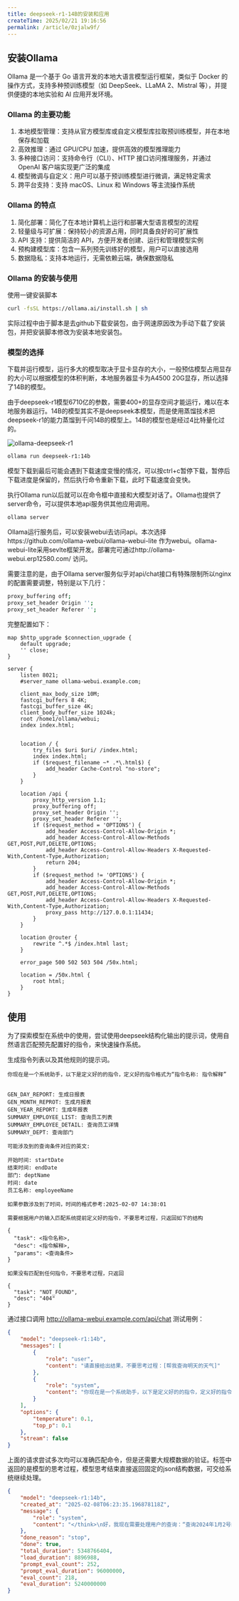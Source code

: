 ```yaml
---
title: deepseek-r1-14B的安装和应用
createTime: 2025/02/21 19:16:56
permalink: /article/0zjalw9f/
---
```


## 安装Ollama

Ollama 是一个基于 Go 语言开发的本地大语言模型运行框架，类似于 Docker 的操作方式，支持多种预训练模型（如 DeepSeek、LLaMA 2、Mistral 等），并提供便捷的本地实验和 AI 应用开发环境。

### Ollama 的主要功能

1. 本地模型管理：支持从官方模型库或自定义模型库拉取预训练模型，并在本地保存和加载
2. 高效推理：通过 GPU/CPU 加速，提供高效的模型推理能力
3. 多种接口访问：支持命令行（CLI）、HTTP 接口访问推理服务，并通过 OpenAI 客户端实现更广泛的集成
4. 模型微调与自定义：用户可以基于预训练模型进行微调，满足特定需求
5. 跨平台支持：支持 macOS、Linux 和 Windows 等主流操作系统

### Ollama 的特点

1. 简化部署：简化了在本地计算机上运行和部署大型语言模型的流程
2. 轻量级与可扩展：保持较小的资源占用，同时具备良好的可扩展性
3. API 支持：提供简洁的 API，方便开发者创建、运行和管理模型实例
4. 预构建模型库：包含一系列预先训练好的模型，用户可以直接选用
5. 数据隐私：支持本地运行，无需依赖云端，确保数据隐私


### Ollama 的安装与使用

使用一键安装脚本
```bash
curl -fsSL https://ollama.ai/install.sh | sh
```
实际过程中由于脚本是去github下载安装包，由于网速原因改为手动下载了安装包，并把安装脚本修改为安装本地安装包。

### 模型的选择

下载并运行模型，运行多大的模型取决于显卡显存的大小，一般预估模型占用显存的大小可以根据模型的体积判断，本地服务器显卡为A4500 20G显存，所以选择了14B的模型。

由于deepseek-r1模型6710亿的参数，需要400+的显存空间才能运行，难以在本地服务器运行。14B的模型其实不是deepseek本模型，而是使用蒸馏技术把deepseek-r1的能力蒸馏到千问14B的模型上。14B的模型也是经过4比特量化过的。

![ollama-deepseek-r1](https://blog-1306791249.cos.ap-guangzhou.myqcloud.com/ollama-deepseek-r1-option.png)

```bash
ollama run deepseek-r1:14b
```

模型下载到最后可能会遇到下载速度变慢的情况，可以按ctrl+c暂停下载，暂停后下载进度是保留的，然后执行命令重新下载，此时下载速度会变快。

执行Ollama run以后就可以在命令框中直接和大模型对话了。Ollama也提供了server命令，可以提供本地api服务供其他应用调用。

```bash
ollama server
```

Ollama运行服务后，可以安装webui去访问api。本次选择https://github.com/ollama-webui/ollama-webui-lite 作为webui。ollama-webui-lite采用sevlte框架开发。部署完可通过http://ollama-webui.erp12580.com/ 访问。

需要注意的是，由于Ollama server服务似乎对api/chat接口有特殊限制所以nginx的配置需要调整，特别是以下几行：

```bash
proxy_buffering off;
proxy_set_header Origin '';
proxy_set_header Referer '';
```

完整配置如下：

```nginx
map $http_upgrade $connection_upgrade {
    default upgrade;
    '' close;
}

server {
    listen 8021;
    #server_name ollama-webui.example.com;

    client_max_body_size 10M;
    fastcgi_buffers 8 4K;
    fastcgi_buffer_size 4K;
    client_body_buffer_size 1024k;
    root /home1/ollama/webui;
    index index.html;


    location / {
        try_files $uri $uri/ /index.html;
        index index.html;
        if ($request_filename ~* .*\.html$) {
            add_header Cache-Control "no-store";
        }
    }

    location /api {
        proxy_http_version 1.1;
        proxy_buffering off;
        proxy_set_header Origin '';
        proxy_set_header Referer '';
        if ($request_method = 'OPTIONS') {
            add_header Access-Control-Allow-Origin *;
            add_header Access-Control-Allow-Methods GET,POST,PUT,DELETE,OPTIONS;
            add_header Access-Control-Allow-Headers X-Requested-With,Content-Type,Authorization;
            return 204;
        }
        if ($request_method != 'OPTIONS') {
            add_header Access-Control-Allow-Origin *;
            add_header Access-Control-Allow-Methods GET,POST,PUT,DELETE,OPTIONS;
            add_header Access-Control-Allow-Headers X-Requested-With,Content-Type,Authorization;
            proxy_pass http://127.0.0.1:11434;
        }
    }

    location @router {
        rewrite ^.*$ /index.html last;
    }

    error_page 500 502 503 504 /50x.html;

    location = /50x.html {
        root html;
    }
}
```

## 使用

为了探索模型在系统中的使用，尝试使用deepseek结构化输出的提示词，使用自然语言匹配预先配置好的指令，来快速操作系统。

生成指令列表以及其他规则的提示词。

```text
你现在是一个系统助手，以下是定义好的的指令，定义好的指令格式为“指令名称: 指令解释”


GEN_DAY_REPORT: 生成日报表
GEN_MONTH_REPROT: 生成月报表
GEN_YEAR_REPORT: 生成年报表
SUMMARY_EMPLOYEE_LIST: 查询员工列表
SUMMARY_EMPLOYEE_DETAIL: 查询员工详情
SUMMARY_DEPT: 查询部门

可能涉及到的查询条件对应的英文:

开始时间: startDate
结束时间: endDate
部门: deptName
时间: date
员工名称: employeeName

如果参数涉及到了时间，时间的格式参考:2025-02-07 14:38:01

需要根据用户的输入匹配系统提前定义好的指令，不要思考过程，只返回如下的结构

{
  "task": <指令名称>,
  "desc": <指令解释>,
  "params": <查询条件>
}

如果没有匹配到任何指令，不要思考过程，只返回

{
  "task": "NOT_FOUND",
  "desc": "404"
}
```

通过接口调用 http://ollama-webui.example.com/api/chat 测试用例：

```json
{
    "model": "deepseek-r1:14b",
    "messages": [
        {
            "role": "user",
            "content": "请直接给出结果，不要思考过程：[帮我查询明天的天气]"
        },
        {
            "role": "system",
            "content": "你现在是一个系统助手，以下是定义好的的指令，定义好的指令格式为“指令名称: 指令解释”\n\n\nGEN_DAY_REPORT: 生成日报表\nGEN_MONTH_REPROT: 生成月报表\nGEN_YEAR_REPORT: 生成年报表\nSUMMARY_EMPLOYEE_LIST: 查询员工列表\nSUMMARY_EMPLOYEE_DETAIL: 查询员工详情\nSUMMARY_DEPT: 查询部门\n\n可能涉及到的查询条件对应的英文:\n\n开始时间: startDate\n结束时间: endDate\n部门: deptName\n时间: date\n员工名称: employeeName\n\n如果参数涉及到了时间，时间的格式参考2025-02-07 14:38:01\n\n需要根据用户的输入匹配系统提前定义好的指令，不要思考过程，只返回如下的结构\n\n{\n  \"task\": <指令名称>,\n  \"desc\": <指令解释>,\n  \"params\": <查询条件>\n}\n\n如果没有匹配到任何指令，不要思考过程，只返回\n\n{\n  \"task\": \"NOT_FOUND\",\n  \"desc\": \"404\"\n}"
        }
    ],
    "options": {
        "temperature": 0.1,
        "top_p": 0.1
    },
    "stream": false
}
```

上面的请求尝试多次均可以准确匹配命令，但是还需要大规模数据的验证。<think></think>标签中返回的是模型的思考过程，模型思考结束直接返回固定的json结构数据，可交给系统继续处理。

```json
{
    "model": "deepseek-r1:14b",
    "created_at": "2025-02-08T06:23:35.196878118Z",
    "message": {
        "role": "system",
        "content": "</think>\n好，我现在需要处理用户的查询：“查询2024年1月2号的日报”。首先，我要分析这个请求属于哪个指令。用户提到了“日报”，这可能对应生成日报表的任务。\n\n接下来，查看定义好的指令列表，GEN_DAY_REPORT 是生成日报表的指令，符合用户的需求。因此，任务应该是 GEN_DAY_REPORT。\n\n然后，确定参数部分。用户明确指定了日期是2024年1月2号，所以需要将这个日期作为查询条件。根据格式要求，时间参数需要用 YYYY-MM-DD 格式，这里正好匹配。\n\n最后，构建响应结构，包含 task、desc 和 params 三个字段。task 设为 GEN_DAY_REPORT，desc 是生成日报表的解释，params 包含 date 参数设置为指定日期。\n</think>\n\n```json\n{\n  \"task\": \"GEN_DAY_REPORT\",\n  \"desc\": \"生成日报表\",\n  \"params\": {\n    \"date\": \"2024-01-02\"\n  }\n}\n```"
    },
    "done_reason": "stop",
    "done": true,
    "total_duration": 5348766404,
    "load_duration": 8896988,
    "prompt_eval_count": 252,
    "prompt_eval_duration": 96000000,
    "eval_count": 218,
    "eval_duration": 5240000000
}
```